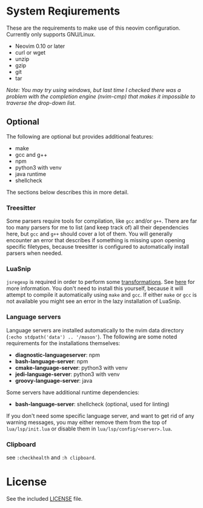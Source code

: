 # System Reqiurements
These are the requirements to make use of this neovim configuration. Currently only supports GNU/Linux.

- Neovim 0.10 or later
- curl or wget
- unzip
- gzip
- git
- tar
    
*Note: You may try using windows, but last time I checked there was a problem with the completion engine (nvim-cmp) that makes it impossible to traverse the drop-down list.*

## Optional

The following are optional but provides additional features:

- make
- gcc and g++
- npm
- python3 with venv
- java runtime
- shellcheck

The sections below describes this in more detail.

### Treesitter
Some parsers require tools for compilation, like `gcc` and/or `g++`. There are far too many parsers for me to list (and keep track of) all their dependencies here, but `gcc` and `g++` should cover a lot of them. You will generally encounter an error that describes if something is missing upon opening specific filetypes, because treesitter is configured to automatically install parsers when needed.

### LuaSnip
`jsregexp` is required in order to perform some [transformations](https://code.visualstudio.com/docs/editor/userdefinedsnippets#_variable-transforms). See [here](https://github.com/L3MON4D3/LuaSnip/blob/master/DOC.md#transformations) for more information. You don't need to install this yourself, because it will attempt to compile it automatically using `make` and `gcc`. If either `make` or `gcc` is not available you might see an error in the lazy installation of LuaSnip.

### Language servers
Language servers are installed automatically to the nvim data directory (`:echo stdpath('data') .. '/mason'`). The following are some noted requirements for the installations themselves:

- **diagnostic-languageserver**: npm
- **bash-language-server**: npm
- **cmake-language-server**: python3 with venv
- **jedi-language-server**: python3 with venv
- **groovy-language-server**: java

Some servers have additional runtime dependencies:

- **bash-language-server**: shellcheck (optional, used for linting)

If you don't need some specific language server, and want to get rid of any warning messages, you may either remove them from the top of `lua/lsp/init.lua` or disable them in `lua/lsp/config/<server>.lua`.

### Clipboard
see `:checkhealth` and `:h clipboard`.

# License
See the included [LICENSE](LICENSE) file.
